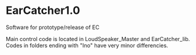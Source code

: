 # EarCatcher1.0
Software for prototype/release of EC

Main control code is located in LoudSpeaker_Master and EarCatcher_lib.
Codes in folders ending with "Ino" have very minor differencies.
